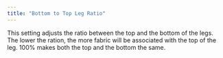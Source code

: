 ```yaml
---
title: "Bottom to Top Leg Ratio"
---
```


This setting adjusts the ratio between the top and the bottom of the legs. 
The lower the ration, the more fabric will be associated with the top of the leg. 
100% makes both the top and the bottom the same.

